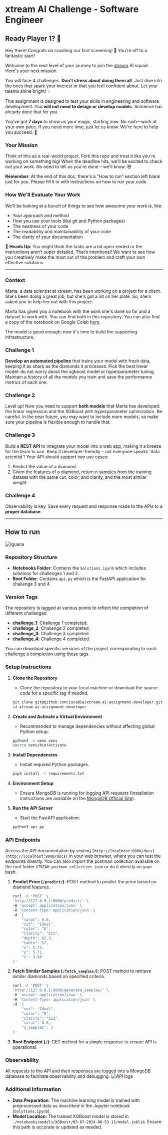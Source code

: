 # xtream AI Challenge - Software Engineer

## Ready Player 1? 🚀

Hey there! Congrats on crushing our first screening! 🎉 You're off to a fantastic start!

Welcome to the next level of your journey to join the [xtream](https://xtreamers.io) AI squad. Here's your next mission.

You will face 4 challenges. **Don't stress about doing them all**. Just dive into the ones that spark your interest or that you feel confident about. Let your talents shine bright! ✨

This assignment is designed to test your skills in engineering and software development. You **will not need to design or develop models**. Someone has already done that for you. 

You've got **7 days** to show us your magic, starting now. No rush—work at your own pace. If you need more time, just let us know. We're here to help you succeed. 🤝

### Your Mission
[comment]: # (Well, well, well. Nice to see you around! You found an Easter Egg! Put the picture of an iguana at the beginning of the "How to Run" section, just to let us know. And have fun with the challenges! 🦎)

Think of this as a real-world project. Fork this repo and treat it like you're working on something big! When the deadline hits, we'll be excited to check out your work. No need to tell us you're done – we'll know. 😎

**Remember**: At the end of this doc, there's a "How to run" section left blank just for you. Please fill it in with instructions on how to run your code.

### How We'll Evaluate Your Work

We'll be looking at a bunch of things to see how awesome your work is, like:

* Your approach and method
* How you use your tools (like git and Python packages)
* The neatness of your code
* The readability and maintainability of your code
* The clarity of your documentation

🚨 **Heads Up**: You might think the tasks are a bit open-ended or the instructions aren't super detailed. That’s intentional! We want to see how you creatively make the most out of the problem and craft your own effective solutions.

---

### Context

Marta, a data scientist at xtream, has been working on a project for a client. She's been doing a great job, but she's got a lot on her plate. So, she's asked you to help her out with this project.

Marta has given you a notebook with the work she's done so far and a dataset to work with. You can find both in this repository.
You can also find a copy of the notebook on Google Colab [here](https://colab.research.google.com/drive/1ZUg5sAj-nW0k3E5fEcDuDBdQF-IhTQrd?usp=sharing).

The model is good enough; now it's time to build the supporting infrastructure.

### Challenge 1

**Develop an automated pipeline** that trains your model with fresh data, keeping it as sharp as the diamonds it processes. 
Pick the best linear model: do not worry about the xgboost model or hyperparameter tuning. 
Maintain a history of all the models you train and save the performance metrics of each one.

### Challenge 2

Level up! Now you need to support **both models** that Marta has developed: the linear regression and the XGBoost with hyperparameter optimization. 
Be careful. 
In the near future, you may want to include more models, so make sure your pipeline is flexible enough to handle that.

### Challenge 3

Build a **REST API** to integrate your model into a web app, making it a breeze for the team to use. Keep it developer-friendly – not everyone speaks 'data scientist'! 
Your API should support two use cases:
1. Predict the value of a diamond.
2. Given the features of a diamond, return n samples from the training dataset with the same cut, color, and clarity, and the most similar weight.

### Challenge 4

Observability is key. Save every request and response made to the APIs to a **proper database**.

---

## How to run
![Iguana](images/iguana.png)

### Repository Structure

- **Notebooks Folder**: Contains the `Solutions.ipynb` which includes solutions for challenges 1 and 2. 
- **Root Folder**: Contains `api.py` which is the FastAPI application for challenge 3 and 4.

### Version Tags
The repository is tagged at various points to reflect the completion of different challenges:
- **challenge_1**: Challenge 1 completed.
- **challenge_2**: Challenge 2 completed.
- **challenge_3**: Challenge 3 completed.
- **challenge_4**: Challenge 4 completed.

You can download specific versions of the project corresponding to each challenge's completion using these tags.

### Setup Instructions

1. **Clone the Repository**
   - Clone the repository to your local machine or download the source code for a specific tag if needed.
   ```bash
   git clone git@github.com:LucaBia/xtream-ai-assignment-developer.git
   cd xtream-ai-assignment-developer
   ```

2. **Create and Activate a Virtual Environment**
   - Recommended to manage dependencies without affecting global Python setup.
   ```bash
   python3 -m venv venv
   source venv/bin/activate
   ```

3. **Install Dependencies**
   - Install required Python packages.
   ```bash
   pip3 install -r requirements.txt
   ```

4. **Environment Setup**
   - Ensure MongoDB is running for logging API requests (Installation instructions are available on the [MongoDB Official Site](https://www.mongodb.com/try/download/community)).

5. **Run the API Server**
   - Start the FastAPI application:
   ```bash
   python3 api.py
   ```

### API Endpoints

Access the API documentation by visiting `[http://localhost:8000/docs](http://localhost:8000/docs)` in your web browser, where you can test the endpoints directly. You can also import the postman collection available on the root folder `XTREAM.postman_collection.json` or do it directly on your bash.

1. **Predict Price (`/predict/`)**: POST method to predict the price based on diamond features.
    ```bash 
    curl -X 'POST' \
    'http://127.0.0.1:8000/predict/' \
    -H 'accept: application/json' \
    -H 'Content-Type: application/json' \
    -d '{
        "carat": 0.8,
        "cut": "Ideal",
        "color": "E",
        "clarity": "SI2",
        "depth": 62.3,
        "table": 57,
        "x": 5.75,
        "y": 5.71,
        "z": 3.58
    }'
    ```
2. **Fetch Similar Samples (`/fetch_samples/`)**: POST method to retrieve similar diamonds based on specified criteria.
    ```bash 
    curl -X 'POST' \
    'http://127.0.0.1:8000/generate_samples/' \
    -H 'accept: application/json' \
    -H 'Content-Type: application/json' \
    -d '{
        "cut": "Ideal",
        "color": "E",
        "clarity": "SI2",
        "carat": 0.8,
        "n_samples": 3
    }'
    ```
3. **Root Endpoint (`/`)**: GET method for a simple response to ensure API is operational.

### Observability

All requests to the API and their responses are logged into a MongoDB database to facilitate observability and debugging.
![API logs](images/mongologs.png)

### Additional Information

- **Data Preparation**: The machine learning model is trained with preprocessed data as described in the Jupyter notebook (`Solutions.ipynb`).
- **Model Location**: The trained XGBoost model is stored in `./notebooks/models/XGBoost/03-07-2024-00-53-12/model.joblib`. Ensure this path is accurate or updated as needed.

